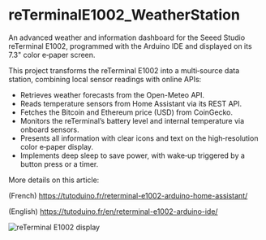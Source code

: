 # reTerminalE1002_WeatherStation
An advanced weather and information dashboard for the Seeed Studio reTerminal E1002, programmed with the Arduino IDE and displayed on its 7.3" color e‑paper screen.

This project transforms the reTerminal E1002 into a multi‑source data station, combining local sensor readings with online APIs:
- Retrieves weather forecasts from the Open-Meteo API.
- Reads temperature sensors from Home Assistant via its REST API.
- Fetches the Bitcoin and Ethereum price (USD) from CoinGecko.
- Monitors the reTerminal’s battery level and internal temperature via onboard sensors.
- Presents all information with clear icons and text on the high‑resolution color e‑paper display.
- Implements deep sleep to save power, with wake‑up triggered by a button press or a timer.
 
More details on this article:

(French) https://tutoduino.fr/reterminal-e1002-arduino-home-assistant/

(English) https://tutoduino.fr/en/reterminal-e1002-arduino-ide/

![reTerminal E1002 display](https://tutoduino.fr/ookoorsa/2025/10/reTerminal-Arduino-EN.jpg)
